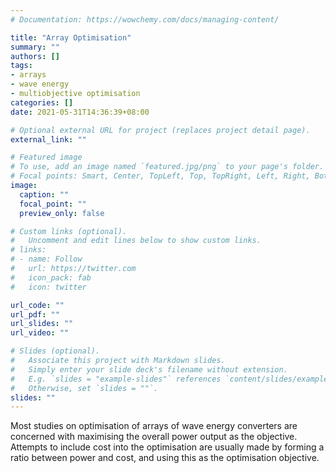 ```yaml
---
# Documentation: https://wowchemy.com/docs/managing-content/

title: "Array Optimisation"
summary: ""
authors: []
tags: 
- arrays
- wave energy
- multiobjective optimisation 
categories: []
date: 2021-05-31T14:36:39+08:00

# Optional external URL for project (replaces project detail page).
external_link: ""

# Featured image
# To use, add an image named `featured.jpg/png` to your page's folder.
# Focal points: Smart, Center, TopLeft, Top, TopRight, Left, Right, BottomLeft, Bottom, BottomRight.
image:
  caption: ""
  focal_point: ""
  preview_only: false

# Custom links (optional).
#   Uncomment and edit lines below to show custom links.
# links:
# - name: Follow
#   url: https://twitter.com
#   icon_pack: fab
#   icon: twitter

url_code: ""
url_pdf: ""
url_slides: ""
url_video: ""

# Slides (optional).
#   Associate this project with Markdown slides.
#   Simply enter your slide deck's filename without extension.
#   E.g. `slides = "example-slides"` references `content/slides/example-slides.md`.
#   Otherwise, set `slides = ""`.
slides: ""
---
```


Most studies on optimisation of arrays of wave energy converters are concerned with maximising the overall power output as the objective. Attempts to include cost into the optimisation are usually made by forming a ratio between power and cost, and using this as the optimisation objective. 
